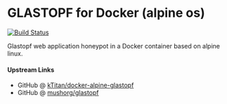 # GLASTOPF for Docker (alpine os)

[![Build Status](https://travis-ci.org/kTitan/docker-alpine-glastopf.svg)](https://travis-ci.org/kTitan/docker-alpine-glastopf)

Glastopf web application honeypot in a Docker container based on alpine linux.

#### Upstream Links
* GitHub @ [kTitan/docker-alpine-glastopf](https://github.com/kTitan/docker-alpine-glastopf)
* GitHub @ [mushorg/glastopf](https://github.com/mushorg/glastopf)
